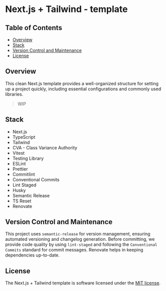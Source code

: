 <!-- Improved compatibility of back-to-top link: See: https://github.com/othneildrew/Best-README-Template/pull/73 -->

<a name="readme-top"></a>

# Next.js + Tailwind - template

## Table of Contents

- [Overview](#overview)
- [Stack](#stack)
- [Version Control and Maintenance](#version-control)
- [License](#license)

## <a name="overview">Overview</a>

This clean Next.js template provides a well-organized structure for setting up a project quickly, including essential configurations and commonly used libraries.

> WIP

## <a name="stack">Stack</a>

- Next.js
- TypeScript
- Tailwind
- CVA - Class Variance Authority
- Vitest
- Testing Library
- ESLint
- Prettier
- Commitlint
- Conventional Commits
- Lint Staged
- Husky
- Semantic Release
- TS Reset
- Renovate

## <a name="version-control">Version Control and Maintenance</a>

This project uses `semantic-release` for version management, ensuring automated versioning and changelog generation. Before committing, we provide code quality by using `lint-staged` and following the `Conventional Commits` standard for commit messages. Renovate helps in keeping dependencies up-to-date.

## <a name="license">License</a>

The Next.js + Tailwind template is software licensed under the [MIT license](LICENSE).
